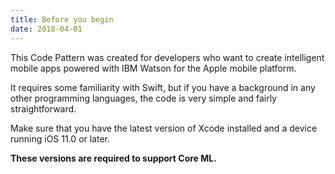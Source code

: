 ```yaml
---
title: Before you begin
date: 2018-04-01
---
```


This Code Pattern was created for developers who want to create intelligent mobile apps powered with IBM Watson for the Apple mobile platform.

It requires some familiarity with Swift, but if you have a background in any other programming languages, the code is very simple and fairly straightforward.

Make sure that you have the latest version of Xcode installed and a device running iOS 11.0 or later.

**These versions are required to support Core ML.**
